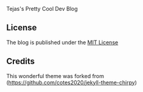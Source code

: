 Tejas's Pretty Cool Dev Blog

## License

The blog is published under the [MIT License](./LICENSE)

## Credits

This wonderful theme was forked from (https://github.com/cotes2020/jekyll-theme-chirpy)
